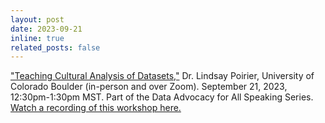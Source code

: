 ```yaml
---
layout: post
date: 2023-09-21
inline: true
related_posts: false
---
```


["Teaching Cultural Analysis of Datasets,"](../teaching-cultural-analysis-of-datasets/) Dr. Lindsay Poirier, University of Colorado Boulder (in-person and over Zoom). September 21, 2023, 12:30pm-1:30pm MST. Part of the Data Advocacy for All Speaking Series. [Watch a recording of this workshop here.](https://da4all.github.io/teaching-cultural-analysis-of-datasets/)
